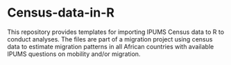 # Census-data-in-R

This repository provides templates for importing IPUMS Census data to R to conduct analyses. 
The files are part of a migration project using census data to estimate migration patterns 
in all African countries with available IPUMS questions on mobility and/or migration. 
